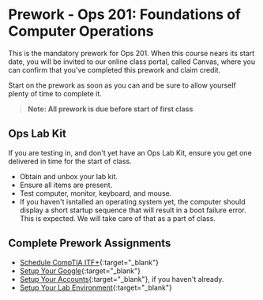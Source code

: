 # Prework - Ops 201: Foundations of Computer Operations

This is the mandatory prework for Ops 201. When this course nears its start date, you will be invited to our online class portal, called Canvas, where you can confirm that you've completed this prework and claim credit.

Start on the prework as soon as you can and be sure to allow yourself plenty of time to complete it.

> **Note: All prework is due before start of first class**

## Ops Lab Kit

If you are testing in, and don't yet have an Ops Lab Kit, ensure you get one delivered in time for the start of class.

- Obtain and unbox your lab kit.
- Ensure all items are present.
- Test computer, monitor, keyboard, and mouse.
- If you haven't isntalled an operating system yet, the computer should display a short startup sequence that will result in a boot failure error. This is expected. We will take care of that as a part of class.

## Complete Prework Assignments

- [Schedule CompTIA ITF+](https://codefellows.github.io/ops-201-guide/curriculum/prework/schedule-certification){:target="_blank"}
- [Setup Your Google](https://codefellows.github.io/ops-301-guide/curriculum/prework/setup-your-google){:target="_blank"}
- [Setup Your Accounts](https://codefellows.github.io/ops-201-guide/curriculum/prework/setup-your-accounts){:target="_blank"}, if you haven't already.
- [Setup Your Lab Environment](https://codefellows.github.io/ops-201-guide/curriculum/prework/setup-your-lab-environment){:target="_blank"}
